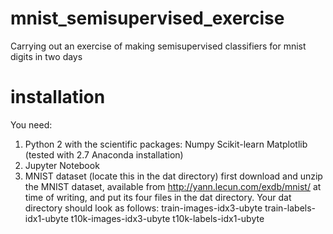 # mnist_semisupervised_exercise
Carrying out an exercise of making semisupervised classifiers for mnist digits in two days

# installation
You need:
1. Python 2 with the scientific packages:
Numpy
Scikit-learn
Matplotlib
(tested with 2.7 Anaconda installation)
2. Jupyter Notebook
3. MNIST dataset (locate this in the dat directory)
first download and unzip the MNIST dataset, available from http://yann.lecun.com/exdb/mnist/ at time of writing, and put its four files in the dat directory. Your dat directory should look as follows:
train-images-idx3-ubyte
train-labels-idx1-ubyte
t10k-images-idx3-ubyte
t10k-labels-idx1-ubyte

